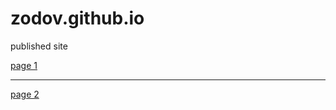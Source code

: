 

# zodov.github.io
published site


[page 1](https://zodov.github.io/page_1/ "a simple page")
***
[page 2](https://zodov.github.io/page_2/ "a simple page")
